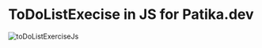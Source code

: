 # ToDoListExecise in JS for Patika.dev 



![toDoListExerciseJs](https://user-images.githubusercontent.com/128157062/232349205-1b725bdd-8657-4cfc-874a-a357db16fe65.gif)

